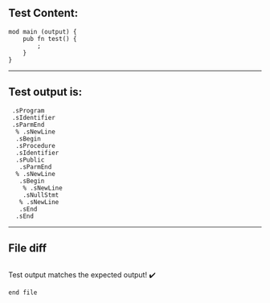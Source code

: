 
Test Content: 
-------------------------
```
mod main (output) {
    pub fn test() {
        ;
    }
}
```
------------------------
Test output is: 
-------------------------
```
 .sProgram
 .sIdentifier
 .sParmEnd
  % .sNewLine
  .sBegin
  .sProcedure
  .sIdentifier
  .sPublic
   .sParmEnd
  % .sNewLine
   .sBegin
    % .sNewLine
    .sNullStmt
   % .sNewLine
   .sEnd
  .sEnd

```
------------------------

File diff
-------------------------
```diff

```
Test output matches the expected output! :heavy_check_mark:

```
end file
